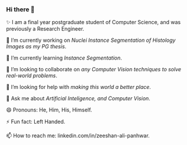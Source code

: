### Hi there 👋

✨ I am a final year postgraduate student of Computer Science, and was previously a Research Engineer.

🔭 I’m currently working on _Nuclei Instance Segmentation of Histology Images as my PG thesis_.

🌱 I’m currently learning _Instance Segmentation_.

👯 I’m looking to collaborate on _any Computer Vision techniques to solve real-world problems_.

🤔 I’m looking for help with _making this world a better place_.

💬 Ask me about _Artificial Inteligence, and Computer Vision_.

😄 Pronouns: He, Him, His, Himself.

⚡ Fun fact: Left Handed.

📫 How to reach me: linkedin.com/in/zeeshan-ali-panhwar.

